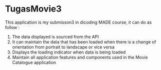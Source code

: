 # TugasMovie3
This application is my submisson3 in dicoding MADE course, it can do as follow :
1. The data displayed is sourced from the API
2. It can maintain the data that has been loaded when there is a change of orientation from portrait to landscape or vice versa
3. Displays the loading indicator when data is being loaded
4. Maintain all application features and components used in the Movie Catalogue application
